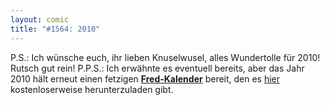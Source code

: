```yaml
---
layout: comic
title: "#1564: 2010"
---
```


P.S.: 
Ich wünsche euch, ihr lieben Knuselwusel, alles Wundertolle für 2010! Rutsch gut rein!
P.P.S.:
Ich erwähnte es eventuell bereits, aber das Jahr 2010 hält erneut einen fetzigen <a href="http://www.fonflatter.de/dateien/kalender_fonflatter_2010.pdf"><strong>Fred-Kalender</strong></a> bereit, den es <a href="http://www.fonflatter.de/dateien/kalender_fonflatter_2010.pdf">hier</a> kostenloserweise herunterzuladen gibt.

